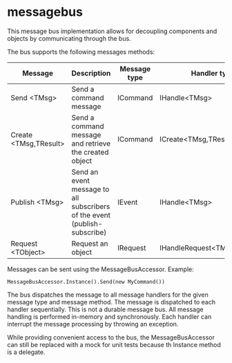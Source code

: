 messagebus
==========

This message bus implementation allows for decoupling components and objects by communicating through the bus. 

The bus supports the following messages methods:

Message | Description | Message type | Handler type | Return value
--- | --------------- | ----- | ----- | -----
Send &lt;TMsg>  | Send a command message | ICommand | IHandle&lt;TMsg> | void
Create &lt;TMsg,TResult> |  Send a command message and retrieve the created object | ICommand | ICreate&lt;TMsg,TResult> | TResult
Publish &lt;TMsg> | Send an event message to all subscribers of the event (publish-subscribe) | IEvent | IHandle&lt;TMsg> | void
Request &lt;TObject> | Request an object | IRequest | IHandleRequest&lt;TMsg,TObject>| TObject

Messages can be sent using the MessageBusAccessor. Example: 

```
MessageBusAccessor.Instance().Send(new MyCommand())
```

The bus dispatches the message to all message handlers for the given message type and message method. The message is dispatched to each handler sequentially. This is not a durable message bus. All message handling is performed in-memory and synchronously. Each handler can interrupt the message processing by throwing an exception.

While providing convenient access to the bus, the MessageBusAccessor can still be replaced with a mock for unit tests because th Instance method is a delegate.

